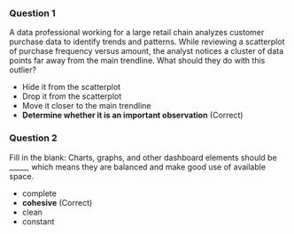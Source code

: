 ### Question 1
A data professional working for a large retail chain analyzes customer purchase data to identify trends and patterns. While reviewing a scatterplot of purchase frequency versus amount, the analyst notices a cluster of data points far away from the main trendline. What should they do with this outlier?
- Hide it from the scatterplot
- Drop it from the scatterplot
- Move it closer to the main trendline
- **Determine whether it is an important observation** (Correct)
### Question 2
Fill in the blank: Charts, graphs, and other dashboard elements should be _____, which means they are balanced and make good use of available space.
- complete
- **cohesive** (Correct)
- clean
- constant
